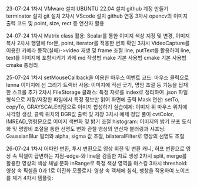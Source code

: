 23-07-24
    1차시
        VMware 설치
        UBUNTU 22.04 설치
        github 계정 만들기
        terminator 설치
        git 설치
    2차시
        VScode 설치
        github 연동
    3차시
        opencv의 이미지 출력 코드 및 point, size, rect 등 연산자 활용

24-07-24
    1차시
        Matrix class 활용: Scalar를 통한 이미지 색상 지정 및 변경, 이미지 복사
    2차시
        행렬에 for문, point, iterator를 적용한 변화 확인
    3차시
        VideoCapture를 이용한 카메라 동작(실패)->video 재생 및 frame 조절
        line, putText를 활용하여 line, text를 이미지에 포함시키기
    과제
        md 작성법
        make 기본 사용법
        cmake 기본 사용법
        cmake 총정리

25-07-24
    1차시
        setMouseCallback을 이용한 마우스 이벤트 코드: 마우스 클릭으로 lenna 이미지에 선 그리기
        트랙바 사용: 이미지에 직선 긋기, 명암 조절 등 기능을 탑재한 스크롤 추가
    2차시
        FileStorage 클래스: 특정 자료를 index로 정리하여 .json 파일 형식으로 저장/저장한 파일에서 특정 정보만 읽어 화면에 출력 
        Mask 연산: setTo, copyTo, GRAYSCALE리딩으로 이미지 합성하기
        실습예제: 이미지 위 마우스 위치에 사각형 생성, 클릭 위치의 BGR값 출력 및 저장
    3차시
        예제 정답 풀이
        cvtColor, IMREAD_명령문으로 이미지 색변화 및 밝기 조절
        histogram: 이미지의 밝기 분포 도식화 및 명암비 조절을 통한 선명도 변화 관찰
        영상의 연산자
        블러링과 샤프닝: GaussianBlur 필터와 alpha, sigma 값 조절, bilateralFilter로 영상의 선명도 조절

26-07-24
    1차시
        어파인 변환, 투시 변환으로 영상 회전 및 변환
        캐니, 허프 변환으로 영상 속 픽셀이 급변하는 지점-edge-와 line을 검출한 자료 생성
    2차시
        split, merge를 활용한 영상의 색상 채널 분화
        inRange로 특정 색상 영역을 마스킹
    3차시
        threshold: 영상 속 픽셀을 0과 1로 이진화
        모폴로지: 영상 속 객체에 침식, 팽창을 적용하여 노이즈를 제거
    4차시
        템플릿: 